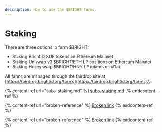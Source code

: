 ```yaml
---
description: How to use the $BRIGHT farms.
---
```


# Staking

There are three options to farm $BRIGHT:&#x20;

* Staking BrightID SUB tokens on Ethereum Mainnet
* Staking Uniswap v3 $BRIGHT/ETH LP positions on Ethereum Mainnet
* Staking Honeyswap $BRIGHT/HNY LP tokens on xDai

All farms are managed through the fairdrop site at [https://fairdrop.brightid.org/farms](https://fairdrop.brightid.org/farms).\


{% content-ref url="subs-staking.md" %}
[subs-staking.md](subs-staking.md)
{% endcontent-ref %}

{% content-ref url="broken-reference" %}
[Broken link](broken-reference)
{% endcontent-ref %}

{% content-ref url="broken-reference" %}
[Broken link](broken-reference)
{% endcontent-ref %}



